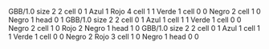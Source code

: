<gs-board without-header> GBB/1.0
size 2 2
cell 0 1 Azul 1 Rojo 4 
cell 1 1 Verde 1 
cell 0 0 Negro 2 
cell 1 0 Negro 1 
head 0 1
 </gs-board>
<gs-board without-header> GBB/1.0
size 2 2
cell 0 1 Azul 1 
cell 1 1 Verde 1 
cell 0 0 Negro 2 
cell 1 0 Rojo 2 Negro 1 
head 1 0
 </gs-board>
<gs-board without-header> GBB/1.0
size 2 2
cell 0 1 Azul 1 
cell 1 1 Verde 1 
cell 0 0 Negro 2 Rojo 3 
cell 1 0 Negro 1 
head 0 0 </gs-board>